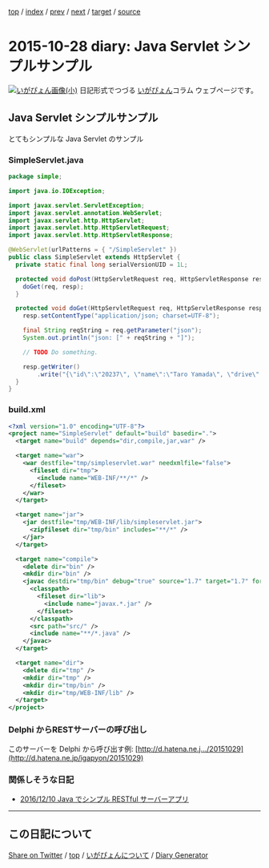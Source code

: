 [top](https://igapyon.github.io/diary/) 
 / [index](https://igapyon.github.io/diary/2015/index.html) 
 / [prev](https://igapyon.github.io/diary/2015/ig151014.html) 
 / [next](https://igapyon.github.io/diary/2015/ig151029.html) 
 / [target](https://igapyon.github.io/diary/2015/ig151028.html) 
 / [source](https://github.com/igapyon/diary/blob/gh-pages/2015/ig151028.html.src.md) 

2015-10-28 diary: Java Servlet シンプルサンプル
=====================================================================================================
[![いがぴょん画像(小)](https://igapyon.github.io/diary/images/iga200306s.jpg "いがぴょん")](https://igapyon.github.io/diary/memo/memoigapyon.html) 日記形式でつづる [いがぴょん](https://igapyon.github.io/diary/memo/memoigapyon.html)コラム ウェブページです。

## Java Servlet シンプルサンプル

とてもシンプルな Java Servlet のサンプル

### SimpleServlet.java


```java
package simple;

import java.io.IOException;

import javax.servlet.ServletException;
import javax.servlet.annotation.WebServlet;
import javax.servlet.http.HttpServlet;
import javax.servlet.http.HttpServletRequest;
import javax.servlet.http.HttpServletResponse;

@WebServlet(urlPatterns = { "/SimpleServlet" })
public class SimpleServlet extends HttpServlet {
  private static final long serialVersionUID = 1L;

  protected void doPost(HttpServletRequest req, HttpServletResponse resp) throws ServletException, IOException {
    doGet(req, resp);
  }

  protected void doGet(HttpServletRequest req, HttpServletResponse resp) throws ServletException, IOException {
    resp.setContentType("application/json; charset=UTF-8");

    final String reqString = req.getParameter("json");
    System.out.println("json: [" + reqString + "]");

    // TODO Do something.

    resp.getWriter()
        .write("{\"id\":\"20237\", \"name\":\"Taro Yamada\", \"drive\":[\"car\",\"bicycle\",\"train\"]}");
  }
}
```



### build.xml


```xml
<?xml version="1.0" encoding="UTF-8"?>
<project name="SimpleServlet" default="build" basedir=".">
  <target name="build" depends="dir,compile,jar,war" />

  <target name="war">
    <war destfile="tmp/simpleservlet.war" needxmlfile="false">
      <fileset dir="tmp">
        <include name="WEB-INF/**/*" />
      </fileset>
    </war>
  </target>

  <target name="jar">
    <jar destfile="tmp/WEB-INF/lib/simpleservlet.jar">
      <zipfileset dir="tmp/bin" includes="**/*" />
    </jar>
  </target>

  <target name="compile">
    <delete dir="bin" />
    <mkdir dir="bin" />
    <javac destdir="tmp/bin" debug="true" source="1.7" target="1.7" fork="true" encoding="UTF-8" includeantruntime="false">
      <classpath>
        <fileset dir="lib">
          <include name="javax.*.jar" />
        </fileset>
      </classpath>
      <src path="src/" />
      <include name="**/*.java" />
    </javac>
  </target>

  <target name="dir">
    <delete dir="tmp" />
    <mkdir dir="tmp" />
    <mkdir dir="tmp/bin" />
    <mkdir dir="tmp/WEB-INF/lib" />
  </target>
</project>
```



### Delphi からRESTサーバーの呼び出し

このサーバーを Delphi から呼び出す例: [http://d.hatena.ne.j.../20151029](http://d.hatena.ne.jp/igapyon/20151029)


### 関係しそうな日記


* [2016/12/10 Java でシンプル RESTful サーバーアプリ](https://igapyon.github.io/diary/2016/ig161210.html)



----------------------------------------------------------------------------------------------------

## この日記について

[Share on Twitter](https://twitter.com/intent/tweet?hashtags=igapyon%2Cdiary%2C%E3%81%84%E3%81%8C%E3%81%B4%E3%82%87%E3%82%93&text=Java+Servlet+%E3%82%B7%E3%83%B3%E3%83%97%E3%83%AB%E3%82%B5%E3%83%B3%E3%83%97%E3%83%AB&url=https%3A%2F%2Figapyon.github.io%2Fdiary%2F2015%2Fig151028.html) / [top](https://igapyon.github.io/diary/) / [いがぴょんについて](https://igapyon.github.io/diary/memo/memoigapyon.html) / [Diary Generator](https://github.com/igapyon/igapyonv3)
